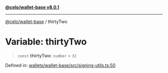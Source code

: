 [**@celo/wallet-base v8.0.1**](../README.md)

***

[@celo/wallet-base](../README.md) / thirtyTwo

# Variable: thirtyTwo

> `const` **thirtyTwo**: `number` = `32`

Defined in: [wallets/wallet-base/src/signing-utils.ts:50](https://github.com/celo-org/developer-tooling/blob/master/packages/sdk/wallets/wallet-base/src/signing-utils.ts#L50)
